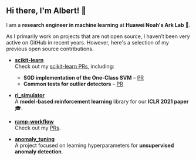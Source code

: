 ## Hi there, I'm Albert! 👋

I am a **research engineer in machine learning** at **Huawei Noah's Ark Lab** 🚀.

As I primarily work on projects that are not open source, I haven’t been very active on GitHub in recent years. However, here's a selection of my previous open source contributions.
- **[scikit-learn](https://github.com/scikit-learn/scikit-learn)**  
  Check out my [scikit-learn PRs](https://github.com/scikit-learn/scikit-learn/pulls?q=is%3Apr+author%3Aalbertcthomas), including:
  - **SGD implementation of the One-Class SVM** – [PR](https://github.com/scikit-learn/scikit-learn/pull/10027)
  - **Common tests for outlier detectors** – [PR](https://github.com/scikit-learn/scikit-learn/pull/9270)
  
- **[rl_simulator](https://github.com/ramp-kits/rl_simulator)**  
  A **model-based reinforcement learning** library for our **ICLR 2021 paper** 🎓.

- **[ramp-workflow](https://github.com/paris-saclay-cds/ramp-workflow)**  
  Check out my [PRs](https://github.com/albertcthomas/anomaly_tuning).

- **[anomaly_tuning](https://github.com/albertcthomas/anomaly_tuning)**  
  A project focused on learning hyperparameters for **unsupervised anomaly detection**.

<!--
**albertcthomas/albertcthomas** is a ✨ _special_ ✨ repository because its `README.md` (this file) appears on your GitHub profile.

Here are some ideas to get you started:

- 🔭 I’m currently working on ...
- 🌱 I’m currently learning ...
- 👯 I’m looking to collaborate on ...
- 🤔 I’m looking for help with ...
- 💬 Ask me about ...
- 📫 How to reach me: ...
- 😄 Pronouns: ...
- ⚡ Fun fact: ...
-->
